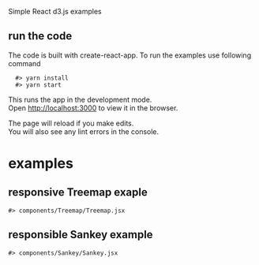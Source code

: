 Simple React d3.js examples

## run the code
The code is built with create-react-app. To run the examples use following command

```
  #> yarn install
  #> yarn start
```

This runs the app in the development mode.<br>
Open [http://localhost:3000](http://localhost:3000) to view it in the browser.

The page will reload if you make edits.<br>
You will also see any lint errors in the console.

# examples

## responsive Treemap exaple

```
#> components/Treemap/Treemap.jsx
```

## responsible Sankey example

```
#> components/Sankey/Sankey.jsx
```


